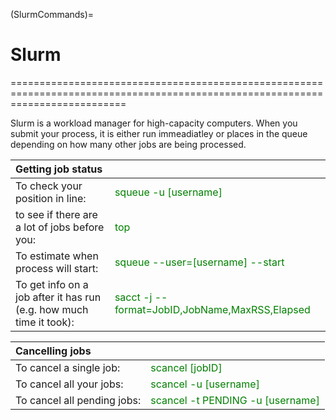 (SlurmCommands)=
# Slurm
================================================================================================================================

Slurm is a workload manager for high-capacity computers. When you submit your process, it is either run immeadiatley or places in the queue depending on how many other jobs are being processed.

| Getting job status       |            |
|:------------------------ | :--------- |
| To check your position in line:   | <span style='color:green'> squeue -u [username] </span> |
| to see if there are a lot of jobs before you: | <span style='color:green'> top </span> |
| To estimate when process will start:  | <span style='color:green'> squeue --user=[username] --start </span> |
| To get info on a job after it has run (e.g. how much time it took):| <span style='color:green'> sacct -j <jobid> --format=JobID,JobName,MaxRSS,Elapsed </span> |
    
| Cancelling jobs          |            |
|:------------------------ | :--------- |
| To cancel a single job:   | <span style='color:green'> scancel [jobID] </span> |
| To cancel all your jobs:  | <span style='color:green'> scancel -u [username] </span> |
| To cancel all pending jobs:  | <span style='color:green'> scancel -t PENDING -u [username] </span> |                                                        


